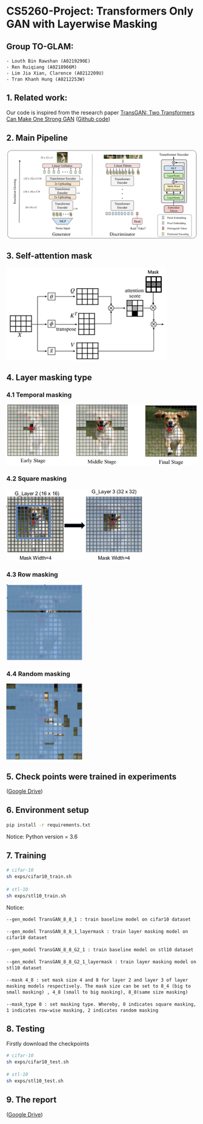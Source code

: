 # CS5260-Project: Transformers Only GAN with Layerwise Masking

## Group TO-GLAM:
	- Louth Bin Rawshan (A0219290E)
	- Ren Ruiqiang (A0218966M)
	- Lim Jia Xian, Clarence (A0212209U)
	- Tran Khanh Hung (A0212253W)

## 1. Related work:
Our code is inspired from the research paper [TransGAN: Two Transformers Can Make One Strong GAN](https://arxiv.org/abs/2102.07074) ([Github code](https://github.com/VITA-Group/TransGAN))

## 2. Main Pipeline
![Main Pipeline](assets/TransGAN.png)

## 3. Self-attention mask
![Self-Attention](assets/self-attention-mask.png)

## 4. Layer masking type

### 4.1 Temporal masking
![Temporal masking](assets/temporalmasking.png)

### 4.2 Square masking
![Square masking](assets/squaremask.png)

### 4.3 Row masking
<img src="assets/rowmask.png" width="200" height="200"/>

### 4.4 Random masking
<img src="assets/randommask.png" width="200" height="200"/>

## 5. Check points were trained in experiments

([Google Drive](https://drive.google.com/drive/folders/10nl0DKjPIT9Ze1GF67uD0yccxFHFzNM9?usp=sharing))

## 6. Environment setup
```bash
pip install -r requirements.txt
```
Notice: Python version = 3.6

## 7. Training
```bash
# cifar-10
sh exps/cifar10_train.sh

# stl-10
sh exps/stl10_train.sh
```

Notice: 

	--gen_model TransGAN_8_8_1 : train baseline model on cifar10 dataset

	--gen_model TransGAN_8_8_1_layermask : train layer masking model on cifar10 dataset
	
	--gen_model TransGAN_8_8_G2_1 : train baseline model on stl10 dataset

	--gen_model TransGAN_8_8_G2_1_layermask : train layer masking model on stl10 dataset
		
	--mask 4_8 : set mask size 4 and 8 for layer 2 and layer 3 of layer masking models respectively. The mask size can be set to 8_4 (big to small masking) , 4_8 (small to big masking), 8_8(same size masking)
	
	--mask_type 0 : set masking type. Whereby, 0 indicates square masking, 1 indicates row-wise masking, 2 indicates random masking
	
## 8. Testing
Firstly download the checkpoints
```bash
# cifar-10
sh exps/cifar10_test.sh

# stl-10
sh exps/stl10_test.sh

```
## 9. The report
([Google Drive](https://drive.google.com/file/d/1CJRV5IdW0tVcu-D7nioMfmircbrZGHTa/view?usp=sharing))
